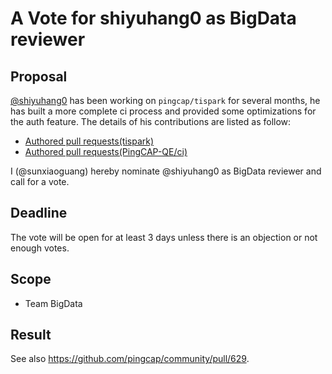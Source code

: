 # A Vote for shiyuhang0 as BigData reviewer

## Proposal

[@shiyuhang0](https://github.com/shiyuhang0) has been working on `pingcap/tispark` for several months, he has built a more complete ci process and provided some optimizations for the auth feature. The details of his contributions are listed as follow:

* [Authored pull requests(tispark)](https://github.com/pingcap/tispark/commits?author=shiyuhang0)
* [Authored pull requests(PingCAP-QE/ci)](https://github.com/PingCAP-QE/ci/commits?author=shiyuhang0)

I (@sunxiaoguang) hereby nominate @shiyuhang0 as BigData reviewer and call for a vote.

## Deadline

The vote will be open for at least 3 days unless there is an objection or not enough votes.

## Scope

* Team BigData

## Result

See also https://github.com/pingcap/community/pull/629.
